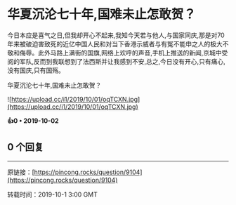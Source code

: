 # 华夏沉沦七十年,国难未止怎敢贺？ 

今日本应是喜气之日,但我却开心不起来,我知今天若与他人,与国家同庆,那是对70年来被破迫害致死的近亿中国人民和对当下香港示威者与有冤不能申之人的极大不敬和侮辱。此外马路上满街的国旗,网络上欢呼的声音,手机上推送的新闻,京城中受阅的军队,反而到我联想到了法西斯并让我感到不安,总之,今日没有开心,只有痛心,没有国庆,只有国殇。

华夏沉沦七十年,国难未止怎敢贺？

![https://upload.cc/i1/2019/10/01/oqTCXN.jpg](https://upload.cc/i1/2019/10/01/oqTCXN.jpg)

**👍0 • 2019-10-02**

## 0 个回复

---
原链接：[https://pincong.rocks/question/9104](https://pincong.rocks/question/9104)

转载时间：2019-10-1 3:00 GMT